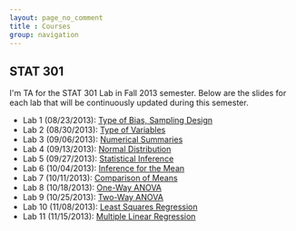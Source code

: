 ```yaml
---
layout: page_no_comment
title : Courses
group: navigation
---
```


## STAT 301
I'm TA for the STAT 301 Lab in Fall 2013 semester. Below are the slides for each lab that will be continuously updated during this semester.

- Lab 1 (08/23/2013): [Type of Bias, Sampling Design](http://statr.me/courses/stat301/lab1/)
- Lab 2 (08/30/2013): [Type of Variables](http://statr.me/courses/stat301/lab2/)
- Lab 3 (09/06/2013): [Numerical Summaries](http://statr.me/courses/stat301/lab3/)
- Lab 4 (09/13/2013): [Normal Distribution](http://statr.me/courses/stat301/lab4/)
- Lab 5 (09/27/2013): [Statistical Inference](http://statr.me/courses/stat301/lab5/)
- Lab 6 (10/04/2013): [Inference for the Mean](http://statr.me/courses/stat301/lab6/)
- Lab 7 (10/11/2013): [Comparison of Means](http://statr.me/courses/stat301/lab7/)
- Lab 8 (10/18/2013): [One-Way ANOVA](http://statr.me/courses/stat301/lab8/)
- Lab 9 (10/25/2013): [Two-Way ANOVA](http://statr.me/courses/stat301/lab9/)
- Lab 10 (11/08/2013): [Least Squares Regression](http://statr.me/courses/stat301/lab10/)
- Lab 11 (11/15/2013): [Multiple Linear Regression](http://statr.me/courses/stat301/lab11/)

